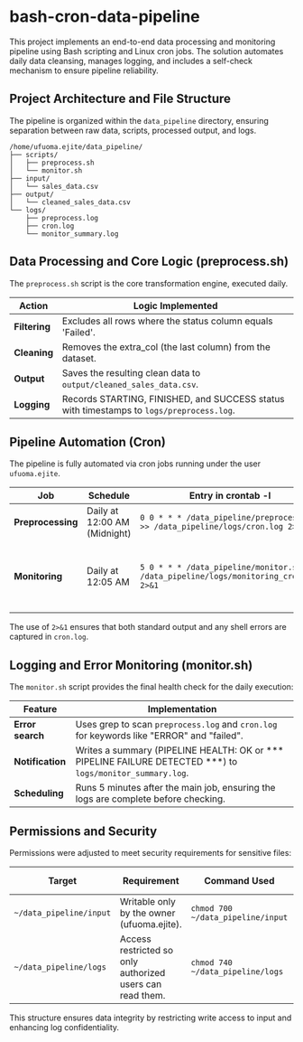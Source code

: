 # bash-cron-data-pipeline

This project implements an end-to-end data processing and monitoring pipeline using Bash scripting and Linux cron jobs. The solution automates daily data cleansing, manages logging, and includes a self-check mechanism to ensure pipeline reliability.

## Project Architecture and File Structure

The pipeline is organized within the `data_pipeline` directory, ensuring separation between raw data, scripts, processed output, and logs.

```
/home/ufuoma.ejite/data_pipeline/
├── scripts/
│   ├── preprocess.sh         
│   └── monitor.sh          
├── input/
│   └── sales_data.csv         
├── output/
│   └── cleaned_sales_data.csv 
└── logs/
    ├── preprocess.log         
    ├── cron.log              
    └── monitor_summary.log 
```

## Data Processing and Core Logic (preprocess.sh)

The `preprocess.sh` script is the core transformation engine, executed daily.

| Action | Logic Implemented |
|--------|-------------------|
| **Filtering** | Excludes all rows where the status column equals 'Failed'. |
| **Cleaning** | Removes the extra_col (the last column) from the dataset. |
| **Output** | Saves the resulting clean data to `output/cleaned_sales_data.csv`. |
| **Logging** | Records STARTING, FINISHED, and SUCCESS status with timestamps to `logs/preprocess.log`. |

## Pipeline Automation (Cron)

The pipeline is fully automated via cron jobs running under the user `ufuoma.ejite`.

| Job | Schedule | Entry in crontab -l |  Purpose |
|-----|----------|---------------------|---------|
| **Preprocessing** | Daily at 12:00 AM (Midnight) | `0 0 * * * /data_pipeline/preprocess.sh >> /data_pipeline/logs/cron.log 2>&1` | Executes the main data cleaning task. |
| **Monitoring** | Daily at 12:05 AM | `5 0 * * * /data_pipeline/monitor.sh >> /data_pipeline/logs/monitoring_cron.log 2>&1` | Runs the health check immediately after the preprocessing completes. |

The use of `2>&1` ensures that both standard output and any shell errors are captured in `cron.log`.

## Logging and Error Monitoring (monitor.sh)

The `monitor.sh` script provides the final health check for the daily execution:

| Feature | Implementation |
|---------|----------------|
| **Error search** | Uses grep to scan `preprocess.log` and `cron.log` for keywords like "ERROR" and "failed". |
| **Notification** | Writes a summary (PIPELINE HEALTH: OK or *** PIPELINE FAILURE DETECTED ***) to `logs/monitor_summary.log`. |
| **Scheduling** | Runs 5 minutes after the main job, ensuring the logs are complete before checking. |

## Permissions and Security

Permissions were adjusted to meet security requirements for sensitive files:

| Target | Requirement | Command Used | Resulting Permission |
|--------|-------------|--------------|-------------------------------|
| `~/data_pipeline/input` | Writable only by the owner (ufuoma.ejite). | `chmod 700 ~/data_pipeline/input` | `drwx------` |
| `~/data_pipeline/logs` | Access restricted so only authorized users can read them. | `chmod 740 ~/data_pipeline/logs` | `drwxr-----` |

This structure ensures data integrity by restricting write access to input and enhancing log confidentiality.
